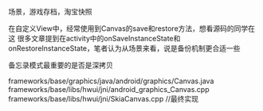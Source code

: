 
场景，游戏存档，淘宝快照

在自定义View中，经常使用到Canvas的save和restore方法，想看源码的同学在这
很多文章提到在activity中的onSaveInstanceState和onRestoreInstanceState，笔者认为从场景来看，说是备份机制更合适一些

备忘录模式最重要的是否是深拷贝

frameworks/base/graphics/java/android/graphics/Canvas.java
frameworks/base/libs/hwui/jni/android_graphics_Canvas.cpp
frameworks/base/libs/hwui/jni/SkiaCanvas.cpp //最终实现
